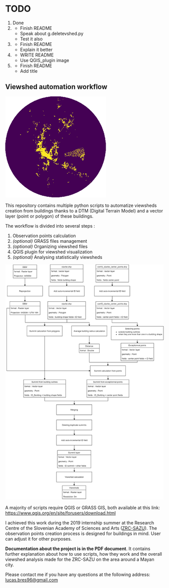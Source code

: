 # TODO
1. Done
2. - Finish README
    - Speak about g.deletevshed.py
    - Test it also
3. - Finish README
    - Explain it better
4. - WRITE README
    - Use QGIS_plugin image
5. - Finish README
    - Add title

## Viewshed automation workflow
![Viewhsed](/images/Viewshed_example_reduce.png)

This repository contains multiple python scripts to automatize viewsheds creation from buildings thanks to a DTM (Digital Terrain Model) and a vector layer (point or polygon) of these buildings.

The workflow is divided into several steps :
1. Observation points calculation
2. *(optional)* GRASS files management
3. *(optional)* Organizing viewshed files
4. QGIS plugin for viewshed visualization
5. *(optional)* Analysing statistically viewsheds

![Viewshed_workflow](images/Viewshed_workflow.png)

A majority of scripts require QGIS or GRASS GIS, both available at this link: https://www.qgis.org/en/site/forusers/download.html

I achieved this work during the 2019 internship summer at the Research Centre of the Slovenian Academy of Sciences and Arts ([ZRC-SAZU](https://iaps.zrc-sazu.si/)). The observation points creation process is designed for buildings in mind. User can adjust it for other purposes.

**Documentation about the project is in the PDF document**. It contains further explanation about how to use scripts, how they work and the overall viewshed analysis made for the ZRC-SAZU on the area around a Mayan city.

Please contact me if you have any questions at the following address: lucas.bres96@gmail.com
